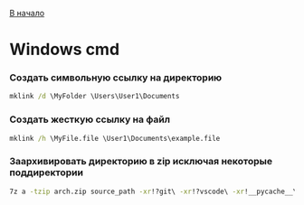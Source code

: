 [В начало](README.md)

# Windows cmd

### Создать символьную ссылку на директорию
```cmd
mklink /d \MyFolder \Users\User1\Documents
```

### Создать жесткую ссылку на файл
```cmd
mklink /h \MyFile.file \User1\Documents\example.file
```

### Заархивировать директорию в zip исключая некоторые поддиректории
```cmd
7z a -tzip arch.zip source_path -xr!?git\ -xr!?vscode\ -xr!__pycache__\
```

